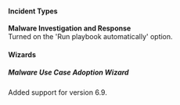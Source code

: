 
#### Incident Types
**Malware Investigation and Response**   
Turned on the 'Run playbook automatically' option.

#### Wizards
##### Malware Use Case Adoption Wizard
Added support for version 6.9.
